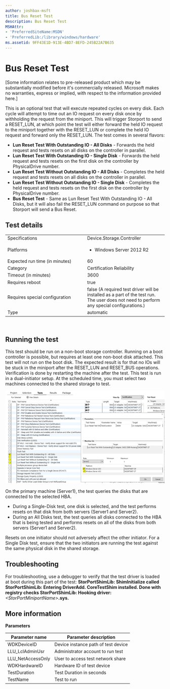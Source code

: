 ```yaml
---
author: joshbax-msft
title: Bus Reset Test
description: Bus Reset Test
MSHAttr:
- 'PreferredSiteName:MSDN'
- 'PreferredLib:/library/windows/hardware'
ms.assetid: 9FF43E1D-913E-4BD7-8EFD-245B22A7B635
---
```


# Bus Reset Test


\[Some information relates to pre-released product which may be substantially modified before it's commercially released. Microsoft makes no warranties, express or implied, with respect to the information provided here.\]

This is an optional test that will execute repeated cycles on every disk. Each cycle will attempt to time out an IO request on every disk once by withholding the request from the miniport. This will trigger Storport to send a RESET\_LUN, at which point the test will either forward the held IO request to the miniport together with the RESET\_LUN or complete the held IO request and forward only the RESET\_LUN. The test comes in several flavors:

-   **Lun Reset Test With Outstanding IO - All Disks** - Forwards the held request and tests resets on all disks on the controller in parallel.
-   **Lun Reset Test With Outstanding IO - Single Disk** - Forwards the held request and tests resets on the first disk on the controller by PhysicalDrive number.
-   **Lun Reset Test Without Outstanding IO - All Disks** - Completes the held request and tests resets on all disks on the controller in parallel.
-   **Lun Reset Test Without Outstanding IO - Single Disk** - Completes the held request and tests resets on the first disk on the controller by PhysicalDrive number.
-   **Bus Reset Test** - Same as Lun Reset Test With Outstanding IO - All Disks, but it will also fail the RESET\_LUN command on purpose so that Storport will send a Bus Reset.

## Test details


<table>
<colgroup>
<col width="50%" />
<col width="50%" />
</colgroup>
<tbody>
<tr class="odd">
<td>Specifications</td>
<td>Device.Storage.Controller</td>
</tr>
<tr class="even">
<td>Platforms</td>
<td><ul>
<li>Windows Server 2012 R2</li>
</ul></td>
</tr>
<tr class="odd">
<td>Expected run time (in minutes)</td>
<td>60</td>
</tr>
<tr class="even">
<td>Category</td>
<td>Certification Reliability</td>
</tr>
<tr class="odd">
<td>Timeout (in minutes)</td>
<td>3600</td>
</tr>
<tr class="even">
<td>Requires reboot</td>
<td>true</td>
</tr>
<tr class="odd">
<td>Requires special configuration</td>
<td>false (A required test driver will be installed as a part of the test run. The user does not need to perform any special configurations.)</td>
</tr>
<tr class="even">
<td>Type</td>
<td>automatic</td>
</tr>
</tbody>
</table>

 

## Running the test


This test should be run on a non-boot storage controller. Running on a boot controller is possible, but requires at least one non-boot disk attached. This test will not run on the boot disk. The expected result is for that no IOs will be stuck in the miniport after the RESET\_LUN and RESET\_BUS operations. Verification is done by restarting the machine after the test. This test is run in a dual-initiator setup. At the scheduled time, you must select two machines connected to the shared storage to test.

![](images/bus-reset-test-1.png)

On the primary machine (Server1), the test queries the disks that are connected to the selected HBA.

-   During a Single-Disk test, one disk is selected, and the test performs resets on that disk from both servers (Server1 and Server2).
-   During an All Disks test, the test queries all disks connected to the HBA that is being tested and performs resets on all of the disks from both servers (Server1 and Server2).

Resets on one initiator should not adversely affect the other initiator. For a Single Disk test, ensure that the two initiators are running the test against the same physical disk in the shared storage.

## Troubleshooting


For troubleshooting, use a debugger to verify that the test driver is loaded at boot during this part of the test: **StorPortShimLib: ShimInitialize called StorPortShimLib: Entering DriverAdd. CoreTestShim installed. Done with registry checks StorPortShimLib: Hooking driver:** *&lt;StorPortMiniportName&gt;***.sys.**

## More information


**Parameters**

| Parameter name     | Parameter description               |
|--------------------|-------------------------------------|
| WDKDeviceID        | Device instance path of test device |
| LLU\_LclAdminUsr   | Administrator account to run test   |
| LLU\_NetAccessOnly | User to access test network share   |
| WDKHardwareID      | Hardware ID of test device          |
| TestDuration       | Test Duration in seconds            |
| TestName           | Test to run                         |

 

 

 






